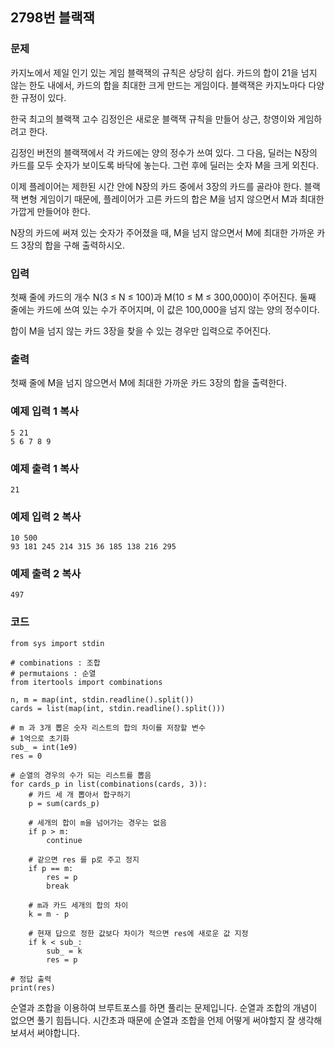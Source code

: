 ## 2798번 블랙잭

### 문제

카지노에서 제일 인기 있는 게임 블랙잭의 규칙은 상당히 쉽다. 카드의 합이 21을 넘지 않는 한도 내에서, 카드의 합을 최대한 크게 만드는 게임이다. 블랙잭은 카지노마다 다양한 규정이 있다.

한국 최고의 블랙잭 고수 김정인은 새로운 블랙잭 규칙을 만들어 상근, 창영이와 게임하려고 한다.

김정인 버전의 블랙잭에서 각 카드에는 양의 정수가 쓰여 있다. 그 다음, 딜러는 N장의 카드를 모두 숫자가 보이도록 바닥에 놓는다. 그런 후에 딜러는 숫자 M을 크게 외친다.

이제 플레이어는 제한된 시간 안에 N장의 카드 중에서 3장의 카드를 골라야 한다. 블랙잭 변형 게임이기 때문에, 플레이어가 고른 카드의 합은 M을 넘지 않으면서 M과 최대한 가깝게 만들어야 한다.

N장의 카드에 써져 있는 숫자가 주어졌을 때, M을 넘지 않으면서 M에 최대한 가까운 카드 3장의 합을 구해 출력하시오.

### 입력

첫째 줄에 카드의 개수 N(3 ≤ N ≤ 100)과 M(10 ≤ M ≤ 300,000)이 주어진다. 둘째 줄에는 카드에 쓰여 있는 수가 주어지며, 이 값은 100,000을 넘지 않는 양의 정수이다.

합이 M을 넘지 않는 카드 3장을 찾을 수 있는 경우만 입력으로 주어진다.

### 출력

첫째 줄에 M을 넘지 않으면서 M에 최대한 가까운 카드 3장의 합을 출력한다.

### 예제 입력 1 복사

```
5 21
5 6 7 8 9
```

### 예제 출력 1 복사

```
21
```

### 예제 입력 2 복사

```
10 500
93 181 245 214 315 36 185 138 216 295
```

### 예제 출력 2 복사

```
497
```



### 코드

```python3
from sys import stdin

# combinations : 조합
# permutaions : 순열
from itertools import combinations

n, m = map(int, stdin.readline().split())
cards = list(map(int, stdin.readline().split()))

# m 과 3개 뽑은 숫자 리스트의 합의 차이를 저장할 변수
# 1억으로 초기화
sub_ = int(1e9)
res = 0

# 순열의 경우의 수가 되는 리스트를 뽑음
for cards_p in list(combinations(cards, 3)):
    # 카드 세 개 뽑아서 합구하기
    p = sum(cards_p)

    # 세개의 합이 m을 넘어가는 경우는 없음
    if p > m:
        continue

    # 같으면 res 를 p로 주고 정지
    if p == m:
        res = p
        break

    # m과 카드 세개의 합의 차이
    k = m - p
    
    # 현재 답으로 정한 값보다 차이가 적으면 res에 새로운 값 지정
    if k < sub_:
        sub_ = k
        res = p

# 정답 출력
print(res)

```

순열과 조합을 이용하여 브루트포스를 하면 풀리는 문제입니다.
순열과 조합의 개념이 없으면 풀기 힘듭니다.
시간초과 때문에 순열과 조합을 언제 어떻게 써야할지 잘 생각해보셔서 써야합니다.
